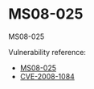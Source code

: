 # MS08-025

MS08-025  

Vulnerability reference:
 * [MS08-025](https://technet.microsoft.com/library/security/ms08-025)
 * [CVE-2008-1084](http://cve.mitre.org/cgi-bin/cvename.cgi?name=CVE-2008-1084)
 




